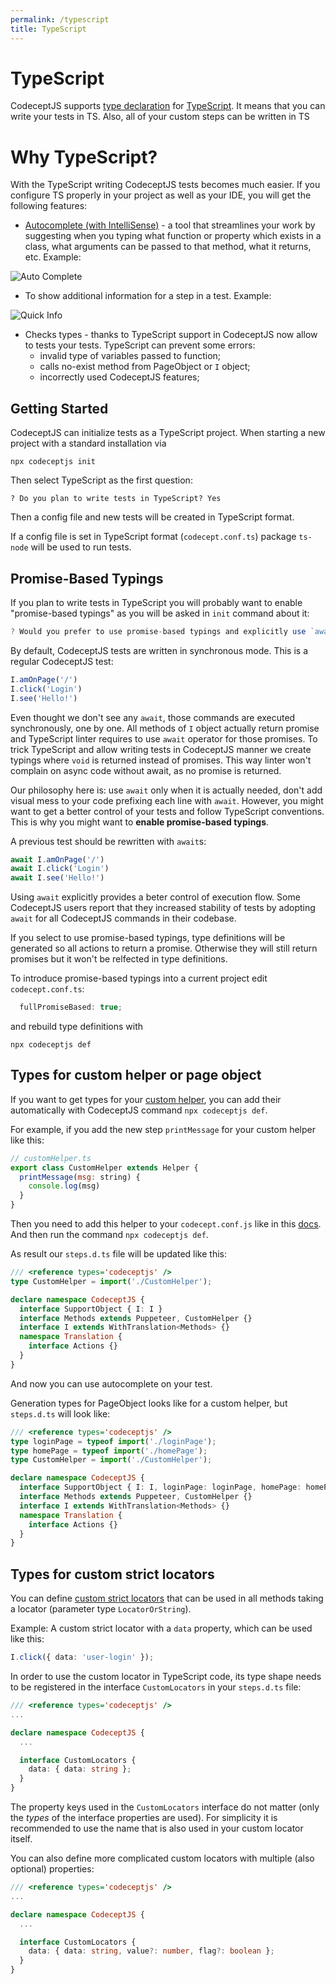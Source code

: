 ```yaml
---
permalink: /typescript
title: TypeScript
---
```


# TypeScript

CodeceptJS supports [type declaration](https://github.com/codeceptjs/CodeceptJS/tree/master/typings) for [TypeScript](https://www.typescriptlang.org/). It means that you can write your tests in TS. Also, all of your custom steps can be written in TS

# Why TypeScript?

With the TypeScript writing CodeceptJS tests becomes much easier. If you configure TS properly in your project as well as your IDE, you will get the following features:
- [Autocomplete (with IntelliSense)](https://code.visualstudio.com/docs/editor/intellisense) - a tool that streamlines your work by suggesting when you typing what function or property which exists in a class, what arguments can be passed to that method, what it returns, etc.
Example:

![Auto Complete](/img/Auto_comlete.gif)

- To show additional information for a step in a test. Example:

![Quick Info](/img/Quick_info.gif)

- Checks types - thanks to TypeScript support in CodeceptJS now allow to tests your tests. TypeScript can prevent some errors:
  - invalid type of variables passed to function;
  - calls no-exist method from PageObject or `I` object;
  - incorrectly used CodeceptJS features;


## Getting Started <Badge text="Since 3.3.5" type="warning"/>

CodeceptJS can initialize tests as a TypeScript project.
When starting a new project with a standard installation via 

```
npx codeceptjs init
``` 
Then select TypeScript as the first question:

```
? Do you plan to write tests in TypeScript? Yes
```

Then a config file and new tests will be created in TypeScript format.

If a config file is set in TypeScript format (`codecept.conf.ts`) package `ts-node` will be used to run tests. 

## Promise-Based Typings

If you plan to write tests in TypeScript you will probably want to enable "promise-based typings" as you will be asked in `init` command about it:

```js
? Would you prefer to use promise-based typings and explicitly use `await` for all I.* commands?
```

By default, CodeceptJS tests are written in synchronous mode. This is a regular CodeceptJS test:

```js
I.amOnPage('/')
I.click('Login')
I.see('Hello!')
```

Even thought we don't see any `await`, those commands are executed synchronously, one by one.
All methods of `I` object actually return promise and TypeScript linter requires to use `await` operator for those promises.
To trick TypeScript and allow writing tests in CodeceptJS manner we create typings where `void` is returned instead of promises. This way linter won't complain on async code without await, as no promise is returned. 

Our philosophy here is: use `await` only when it is actually needed, don't add visual mess to your code prefixing each line with `await`. However, you might want to get a better control of your tests and follow TypeScript conventions.
This is why you might want to **enable promise-based typings**.

A previous test should be rewritten with `await`s:

```js
await I.amOnPage('/')
await I.click('Login')
await I.see('Hello!')
```

Using `await` explicitly provides a beter control of execution flow. Some CodeceptJS users report that they increased stability of tests by adopting `await` for all CodeceptJS commands in their codebase.

If you select to use promise-based typings, type definitions will be generated so all actions to return a promise. 
Otherwise they will still return promises but it won't be relfected in type definitions.

To introduce promise-based typings into a current project edit `codecept.conf.ts`:

```ts
  fullPromiseBased: true;
```

and rebuild type definitions with

```
npx codeceptjs def
```

## Types for custom helper or page object

If you want to get types for your [custom helper](https://codecept.io/helpers/#configuration), you can add their automatically with CodeceptJS command `npx codeceptjs def`.

For example, if you add the new step `printMessage` for your custom helper like this:
```js
// customHelper.ts
export class CustomHelper extends Helper {
  printMessage(msg: string) {
    console.log(msg)
  }
}

```

Then you need to add this helper to your `codecept.conf.js` like in this [docs](https://codecept.io/helpers/#configuration).
And then run the command `npx codeceptjs def`.

As result our `steps.d.ts` file will be updated like this:
```ts
/// <reference types='codeceptjs' />
type CustomHelper = import('./CustomHelper');

declare namespace CodeceptJS {
  interface SupportObject { I: I }
  interface Methods extends Puppeteer, CustomHelper {}
  interface I extends WithTranslation<Methods> {}
  namespace Translation {
    interface Actions {}
  }
}
```

And now you can use autocomplete on your test.

Generation types for PageObject looks like for a custom helper, but `steps.d.ts` will look like:
```ts
/// <reference types='codeceptjs' />
type loginPage = typeof import('./loginPage');
type homePage = typeof import('./homePage');
type CustomHelper = import('./CustomHelper');

declare namespace CodeceptJS {
  interface SupportObject { I: I, loginPage: loginPage, homePage: homePage }
  interface Methods extends Puppeteer, CustomHelper {}
  interface I extends WithTranslation<Methods> {}
  namespace Translation {
    interface Actions {}
  }
}
```

## Types for custom strict locators

You can define [custom strict locators](https://codecept.io/locators/#custom-strict-locators) that can be used in all methods taking a locator (parameter type `LocatorOrString`).

Example: A custom strict locator with a `data` property, which can be used like this:

```ts
I.click({ data: 'user-login' });
```

In order to use the custom locator in TypeScript code, its type shape needs to be registered in the interface `CustomLocators` in your `steps.d.ts` file:

```ts
/// <reference types='codeceptjs' />
...

declare namespace CodeceptJS {
  ...

  interface CustomLocators {
    data: { data: string };
  }
}
```

The property keys used in the `CustomLocators` interface do not matter (only the *types* of the interface properties are used). For simplicity it is recommended to use the name that is also used in your custom locator itself.

You can also define more complicated custom locators with multiple (also optional) properties:

```ts
/// <reference types='codeceptjs' />
...

declare namespace CodeceptJS {
  ...

  interface CustomLocators {
    data: { data: string, value?: number, flag?: boolean };
  }
}
```

